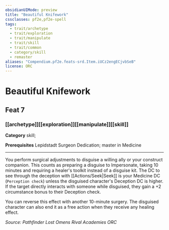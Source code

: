 ```yaml
---
obsidianUIMode: preview
title: "Beautiful Knifework"
cssclasses: pf2e,pf2e-spell
tags:
  - trait/archetype
  - trait/exploration
  - trait/manipulate
  - trait/skill
  - trait/common
  - category/skill
  - remaster
aliases: "Compendium.pf2e.feats-srd.Item.iUCz2engECjvbSeB"
license: ORC
---
```

# Beautiful Knifework
## Feat 7
### [[archetype]][[exploration]][[manipulate]][[skill]]

**Category** skill; 



**Prerequisites** Lepidstadt Surgeon Dedication; master in Medicine
* * *
You perform surgical adjustments to disguise a willing ally or your construct companion. This counts as preparing a disguise to Impersonate, taking 10 minutes and requiring a healer's toolkit instead of a disguise kit. The DC to see through the deception with [[Actions/Seek|Seek]] is your Medicine DC (`Perception check`) unless the disguised character's Deception DC is higher. If the target directly interacts with someone while disguised, they gain a +2 circumstance bonus to their Deception check.

You can reverse this effect with another 10-minute surgery. The disguised character can also end it as a free action when they receive any healing effect.

*Source: Pathfinder Lost Omens Rival Academies*
*ORC*
